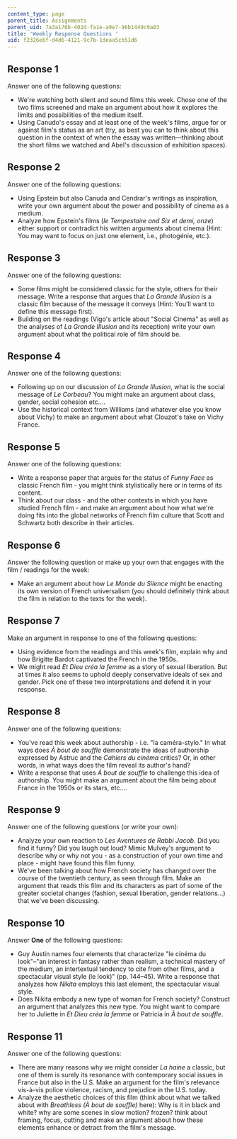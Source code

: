 ```yaml
---
content_type: page
parent_title: Assignments
parent_uid: 7a3a176b-402d-fa1e-a9e7-96b1449c9a03
title: 'Weekly Response Questions '
uid: f2326e6f-d4d6-4121-9c7b-1deaa5cb51d6
---
```


Response 1
----------

Answer one of the following questions:

*   We're watching both silent and sound films this week. Chose one of the two films screened and make an argument about how it explores the limits and possibilities of the medium itself.
*   Using Canudo's essay and at least one of the week's films, argue for or against film's status as an art (try, as best you can to think about this question in the context of when the essay was written—thinking about the short films we watched and Abel's discussion of exhibition spaces).

Response 2
----------

Answer one of the following questions:

*   Using Epstein but also Canuda and Cendrar's writings as inspiration, write your own argument about the power and possibility of cinema as a medium.
*   Analyze how Epstein's films (_le Tempestaire and Six et demi, onze_) either support or contradict his written arguments about cinema (Hint: You may want to focus on just one element, i.e., photogénie, etc.).

Response 3
----------

Answer one of the following questions:

*   Some films might be considered classic for the style, others for their message. Write a response that argues that _La Grande Illusion_ is a classic film because of the message it conveys (Hint: You'll want to define this message first).
*   Building on the readings (Vigo's article about "Social Cinema" as well as the analyses of _La Grande Illusion_ and its reception) write your own argument about what the political role of film should be.

Response 4
----------

Answer one of the following questions:

*   Following up on our discussion of _La Grande Illusion_, what is the social message of _Le Corbeau_? You might make an argument about class, gender, social cohesion etc....
*   Use the historical context from Williams (and whatever else you know about Vichy) to make an argument about what Clouzot's take on Vichy France.

Response 5
----------

Answer one of the following questions:

*   Write a response paper that argues for the status of _Funny Face_ as classic French film - you might think stylistically here or in terms of its content.
*   Think about our class - and the other contexts in which you have studied French film - and make an argument about how what we're doing fits into the global networks of French film culture that Scott and Schwartz both describe in their articles.

Response 6
----------

Answer the following question or make up your own that engages with the film / readings for the week:

*   Make an argument about how _Le Monde du Silence_ might be enacting its own version of French universalism (you should definitely think about the film in relation to the texts for the week).

Response 7
----------

Make an argument in response to one of the following questions:

*   Using evidence from the readings and this week's film, explain why and how Brigitte Bardot captivated the French in the 1950s.
*   We might read _Et Dieu créa la femme_ as a story of sexual liberation. But at times it also seems to uphold deeply conservative ideals of sex and gender. Pick one of these two interpretations and defend it in your response.

Response 8
----------

Answer one of the following questions:

*   You've read this week about authorship - i.e. "la caméra-stylo." In what ways does _À bout de souffle_ demonstrate the ideas of authorship expressed by Astruc and the _Cahiers du cinéma_ critics? Or, in other words, in what ways does the film reveal its author's hand?
*   Write a response that uses _À bout de souffle_ to challenge this idea of authorship. You might make an argument about the film being about France in the 1950s or its stars, etc....

Response 9
----------

Answer one of the following questions (or write your own):

*   Analyze your own reaction to _Les Aventures de Rabbi Jacob_. Did you find it funny? Did you laugh out loud? Mimic Mulvey's argument to describe why or why not you - as a construction of your own time and place - might have found this film funny.
*   We've been talking about how French society has changed over the course of the twentieth century, as seen through film. Make an argument that reads this film and its characters as part of some of the greater societal changes (fashion, sexual liberation, gender relations...) that we've been discussing.

Response 10
-----------

Answer **One** of the following questions:

*   Guy Austin names four elements that characterize "le cinéma du look"–"an interest in fantasy rather than realism, a technical mastery of the medium, an intertextual tendency to cite from other films, and a spectacular visual style (le look)" (pp. 144–45). Write a response that analyzes how _Nikita_ employs this last element, the spectacular visual style.
*   Does Nikita embody a new type of woman for French society? Construct an argument that analyzes this new type. You might want to compare her to Juliette in _Et Dieu créa la femme_ or Patricia in _À bout de souffle_.

Response 11
-----------

Answer one of the following questions:

*   There are many reasons why we might consider _La haine_ a classic, but one of them is surely its resonance with contemporary social issues in France but also in the U.S. Make an argument for the film's relevance vis-à-vis police violence, racism, and prejudice in the U.S. today.
*   Analyze the aesthetic choices of this film (think about what we talked about with _Breathless (À bout de souffle)_ here): Why is it in black and white? why are some scenes in slow motion? frozen? think about framing, focus, cutting and make an argument about how these elements enhance or detract from the film's message.